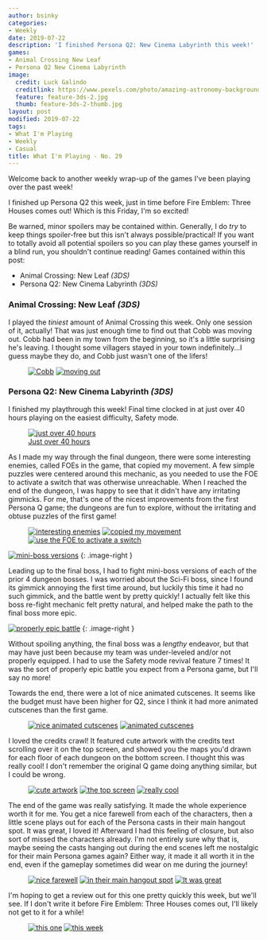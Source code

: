 ```yaml
---
author: bsinky
categories:
- Weekly
date: 2019-07-22
description: 'I finished Persona Q2: New Cinema Labyrinth this week!'
games:
- Animal Crossing New Leaf
- Persona Q2 New Cinema Labyrinth
image:
  credit: Luck Galindo
  creditlink: https://www.pexels.com/photo/amazing-astronomy-background-bright-544268/
  feature: feature-3ds-2.jpg
  thumb: feature-3ds-2-thumb.jpg
layout: post
modified: 2019-07-22
tags:
- What I'm Playing
- Weekly
- Casual
title: What I'm Playing - No. 29
---
```


Welcome back to another weekly wrap-up of the games I've been playing over the
past week!

I finished up Persona Q2 this week, just in time before Fire Emblem: Three
Houses comes out! Which is this Friday, I'm so excited!

Be warned, minor spoilers may be contained within. Generally, I do *try* to keep
things spoiler-free but this isn't always possible/practical! If you want to
totally avoid all potential spoilers so you can play these games yourself in a
blind run, you shouldn't continue reading! Games contained within this post:

 - Animal Crossing: New Leaf *(3DS)*
 - Persona Q2: New Cinema Labyrinth *(3DS)*

<!--more-->

### Animal Crossing: New Leaf *(3DS)*

I played the *tiniest* amount of Animal Crossing this week. Only one session of
it, actually! That was just enough time to find out that Cobb was moving out.
Cobb had been in my town from the beginning, so it's a little surprising he's
leaving. I thought some villagers stayed in your town indefinitely...I guess
maybe they do, and Cobb just wasn't one of the lifers!

<figure class="half">
    <a href="https://i.imgur.com/s65fi2C.png"><img src="https://i.imgur.com/s65fi2Cm.png" alt="Cobb"/></a>
    <a href="https://i.imgur.com/Uch6S1j.png"><img src="https://i.imgur.com/Uch6S1jm.png" alt="moving out"/></a>
</figure>

### Persona Q2: New Cinema Labyrinth *(3DS)*

I finished my playthrough this week! Final time clocked in at just over 40 hours
playing on the easiest difficulty, Safety mode.

<figure class="half center">
    <a href="https://i.imgur.com/4lHCDsY.png"><img src="https://i.imgur.com/4lHCDsYm.png" alt="just over 40 hours"/>
        <figcaption>Just over 40 hours</figcaption>
    </a>
</figure>

As I made my way through the final dungeon, there were some interesting enemies,
called FOEs in the game, that copied my movement. A few simple puzzles were
centered around this mechanic, as you needed to use the FOE to activate a switch
that was otherwise unreachable. When I reached the end of the dungeon, I was
happy to see that it didn't have any irritating gimmicks. For me, that's one of
the nicest improvements from the first Persona Q game; the dungeons are fun to
explore, without the irritating and obtuse puzzles of the first game!

<figure class="third">
    <a href="https://i.imgur.com/MEFVEZC.png"><img src="https://i.imgur.com/MEFVEZCm.png" alt="interesting enemies"/></a>
    <a href="https://i.imgur.com/5jDZZEO.png"><img src="https://i.imgur.com/5jDZZEOm.png" alt="copied my movement"/></a>
    <a href="https://i.imgur.com/XnN8ga5.png"><img src="https://i.imgur.com/XnN8ga5m.png" alt="use the FOE to activate a switch"/></a>
</figure>

[![mini-boss versions](https://i.imgur.com/LHn56XSm.png)](https://i.imgur.com/LHn56XS.png)
{: .image-right }

Leading up to the final boss, I had to fight mini-boss versions of each of the
prior 4 dungeon bosses. I was worried about the Sci-Fi boss, since I found its
gimmick annoying the first time around, but luckily this time it had no such
gimmick, and the battle went by pretty quickly! I actually felt like this boss
re-fight mechanic felt pretty natural, and helped make the path to the final
boss more epic.

[![properly epic battle](https://i.imgur.com/P7c6pK8m.png)](https://i.imgur.com/P7c6pK8.png)
{: .image-right }

Without spoiling anything, the final boss was a *lengthy* endeavor, but that may
have just been because my team was under-leveled and/or not properly equipped. I
had to use the Safety mode revival feature 7 times! It was the sort of properly
epic battle you expect from a Persona game, but I'll say no more!

Towards the end, there were a lot of nice animated cutscenes. It seems like the
budget must have been higher for Q2, since I think it had more animated
cutscenes than the first game.

<figure class="half">
    <a href="https://i.imgur.com/qnQGGlb.png"><img src="https://i.imgur.com/qnQGGlbm.png" alt="nice animated cutscenes"/></a>
    <a href="https://i.imgur.com/l0EhAig.png"><img src="https://i.imgur.com/l0EhAigm.png" alt="animated cutscenes"/></a>
</figure>

I loved the credits crawl! It featured cute artwork with the credits text
scrolling over it on the top screen, and showed you the maps you'd drawn for
each floor of each dungeon on the bottom screen. I thought this was really cool!
I don't remember the original Q game doing anything similar, but I could be
wrong.

<figure class="third">
    <a href="https://i.imgur.com/h5n7hXV.png"><img src="https://i.imgur.com/h5n7hXVm.png" alt="cute artwork"/></a>
    <a href="https://i.imgur.com/ClCE1xU.png"><img src="https://i.imgur.com/ClCE1xUm.png" alt="the top screen"/></a>
    <a href="https://i.imgur.com/wykCYgz.png"><img src="https://i.imgur.com/wykCYgzm.png" alt="really cool"/></a>
</figure>

The end of the game was really satisfying. It made the whole experience worth it
for me. You get a nice farewell from each of the characters, then a little scene
plays out for each of the Persona casts in their main hangout spot. It was
great, I loved it! Afterward I had this feeling of closure, but also sort of
missed the characters already. I'm not entirely sure why that is, maybe seeing
the casts hanging out during the end scenes left me nostalgic for their main
Persona games again? Either way, it made it all worth it in the end, even if the
gameplay sometimes did wear on me during the journey!

<figure class="third">
    <a href="https://i.imgur.com/UKxbdtC.png"><img src="https://i.imgur.com/UKxbdtCm.png" alt="nice farewell"/></a>
    <a href="https://i.imgur.com/76iEDeY.png"><img src="https://i.imgur.com/76iEDeYm.png" alt="in their main hangout spot"/></a>
    <a href="https://i.imgur.com/AxlUNVQ.png"><img src="https://i.imgur.com/AxlUNVQm.png" alt="It was great"/></a>
</figure>

I'm hoping to get a review out for this one pretty quickly this week, but we'll
see. If I don't write it before Fire Emblem: Three Houses comes out, I'll likely
not get to it for a while!

<figure class="half">
    <a href="https://i.imgur.com/Qpoodn1.png"><img src="https://i.imgur.com/Qpoodn1m.png" alt="this one"/></a>
    <a href="https://i.imgur.com/cro7cH3.png"><img src="https://i.imgur.com/cro7cH3m.png" alt="this week"/></a>
</figure>